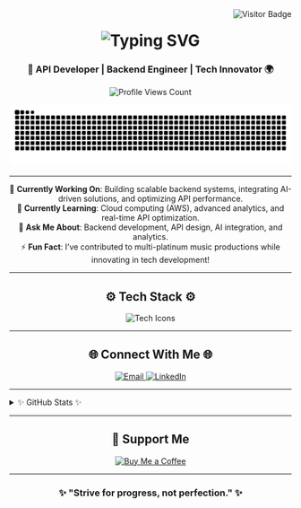 <img align="right" src="https://visitor-badge.laobi.icu/badge?page_id=bantoinese83.bantoinese83" alt="Visitor Badge"/>

<h1 align="center">
  <img src="https://readme-typing-svg.herokuapp.com/?font=Righteous&size=35¢er=true&vCenter=true&width=500&height=70&duration=4000&lines=Hi+There!+👋;I'm+Bryan+Antoine!;" alt="Typing SVG"/>
</h1>

<h3 align="center">🚀 API Developer | Backend Engineer | Tech Innovator 🌍</h3>

<p align="center">
  <img src="https://komarev.com/ghpvc/?username=bantoinese83&color=blueviolet" alt="Profile Views Count"/>
</p>


<div align="center">
  <img src="https://raw.githubusercontent.com/bantoinese83/bantoinese83/output/github-contribution-grid-snake.svg" alt="Snake Animation" />
</div>

<hr/>

<div align="center">
    🔭 <b>Currently Working On</b>: Building scalable backend systems, integrating AI-driven solutions, and optimizing API performance. <br/>
    🌱 <b>Currently Learning</b>: Cloud computing (AWS), advanced analytics, and real-time API optimization.<br/>
    💬 <b>Ask Me About</b>: Backend development, API design, AI integration, and analytics. <br/>
    ⚡ <b>Fun Fact</b>: I’ve contributed to multi-platinum music productions while innovating in tech development!
</div>

<hr/>


<h2 align="center">⚙️ Tech Stack ⚙️</h2>
<div align="center">
<img src="https://skillicons.dev/icons?i=python,java,js,spring,html,css,mysql,postgresql,git,docker,aws,redis&perline=7" alt="Tech Icons"/>
</div>

<hr/>

<h2 align="center">🌐 Connect With Me 🌐</h2>
<div align="center">
  <a href="mailto:B.Antoine.SE@gmail.com">
    <img src="https://img.shields.io/badge/Email-D14836?style=for-the-badge&logo=gmail&logoColor=white" alt="Email"/>
  </a>
  <a href="https://linkedin.com/in/your-linkedin" target="_blank"> <!-- Replace with your LinkedIn profile -->
    <img src="https://img.shields.io/badge/LinkedIn-0A66C2?style=for-the-badge&logo=linkedin&logoColor=white" alt="LinkedIn"/>
  </a>
 
  </a>
</div>


<hr/>

<details>
  <summary>✨ GitHub Stats ✨</summary>
  <div align="center">
      <img width="45%" src="https://github-readme-stats.vercel.app/api?username=bantoinese83&show_icons=true&theme=radical&count_private=true" alt="GitHub Stats" />
      <img width="45%" src="https://github-readme-stats.vercel.app/api/top-langs/?username=bantoinese83&layout=compact&theme=radical&langs_count=8" alt="Top Languages" />
    <br/>
    <img src="https://github-readme-streak-stats.herokuapp.com/?user=bantoinese83&theme=radical" alt="GitHub Streak" />
    <img src="https://github-profile-trophy.vercel.app/?username=bantoinese83&theme=radical&no-frame=true&row=1" alt="Trophies"/>
  </div>
</details>



<hr/>

<h2 align="center">💖 Support Me</h2>
<div align="center">
  <a href="https://www.buymeacoffee.com/base83">
    <img src="https://img.buymeacoffee.com/button-api/?text=Buy me a coffee&emoji=&slug=base83&button_colour=FFDD00&font_colour=000000&font_family=Cookie&outline_colour=000000&coffee_colour=ffffff" alt="Buy Me a Coffee"/>
  </a>
</div>


<hr/>

<h3 align="center">✨ "Strive for progress, not perfection." ✨</h3>
